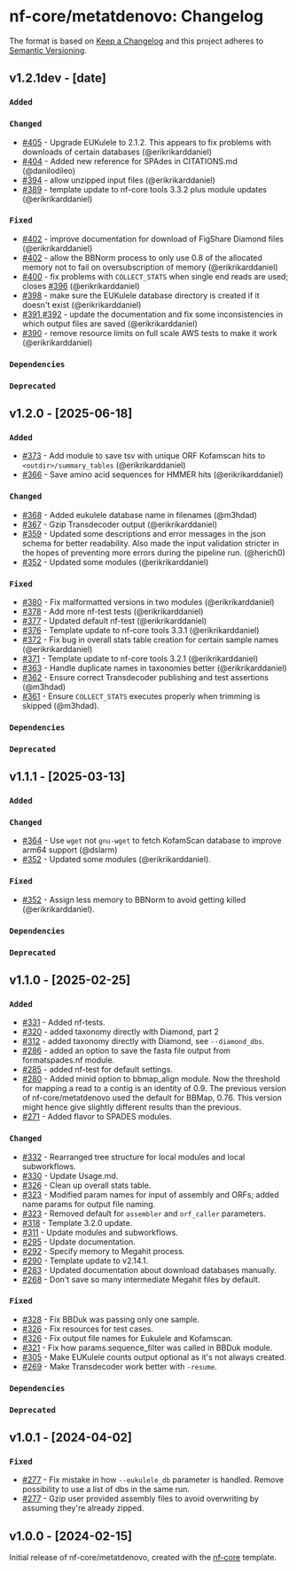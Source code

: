 # nf-core/metatdenovo: Changelog

The format is based on [Keep a Changelog](https://keepachangelog.com/en/1.0.0/)
and this project adheres to [Semantic Versioning](https://semver.org/spec/v2.0.0.html).

## v1.2.1dev - [date]

### `Added`

### `Changed`

- [#405](https://github.com/nf-core/metatdenovo/pull/405) - Upgrade EUKulele to 2.1.2. This appears to fix problems with downloads of certain databases (@erikrikarddaniel)
- [#404](https://github.com/nf-core/metatdenovo/pull/404) - Added new reference for SPAdes in CITATIONS.md (@danilodileo)
- [#394](https://github.com/nf-core/metatdenovo/pull/394) - allow unzipped input files (@erikrikarddaniel)
- [#389](https://github.com/nf-core/metatdenovo/pull/389) - template update to nf-core tools 3.3.2 plus module updates (@erikrikarddaniel)

### `Fixed`

- [#402](https://github.com/nf-core/metatdenovo/pull/402) - improve documentation for download of FigShare Diamond files (@erikrikarddaniel)
- [#402](https://github.com/nf-core/metatdenovo/pull/402) - allow the BBNorm process to only use 0.8 of the allocated memory not to fail on oversubscription of memory (@erikrikarddaniel)
- [#400](https://github.com/nf-core/metatdenovo/pull/400) - fix problems with `COLLECT_STATS` when single end reads are used; closes [#396](https://github.com/nf-core/metatdenovo/issues/396) (@erikrikarddaniel)
- [#398](https://github.com/nf-core/metatdenovo/pull/398) - make sure the EUKulele database directory is created if it doesn't exist (@erikrikarddaniel)
- [#391](https://github.com/nf-core/metatdenovo/pull/391),[#392](https://github.com/nf-core/metatdenovo/pull/392) - update the documentation and fix some inconsistencies in which output files are saved (@erikrikarddaniel)
- [#390](https://github.com/nf-core/metatdenovo/pull/390) - remove resource limits on full scale AWS tests to make it work (@erikrikarddaniel)

### `Dependencies`

### `Deprecated`

## v1.2.0 - [2025-06-18]

### `Added`

- [#373](https://github.com/nf-core/metatdenovo/pull/373) - Add module to save tsv with unique ORF Kofamscan hits to `<outdir>/summary_tables` (@erikrikarddaniel)
- [#366](https://github.com/nf-core/metatdenovo/pull/366) - Save amino acid sequences for HMMER hits (@erikrikarddaniel)

### `Changed`

- [#368](https://github.com/nf-core/metatdenovo/pull/368) - Added eukulele database name in filenames (@m3hdad)
- [#367](https://github.com/nf-core/metatdenovo/pull/367) - Gzip Transdecoder output (@erikrikarddaniel)
- [#359](https://github.com/nf-core/metatdenovo/pull/359) - Updated some descriptions and error messages in the json schema for better readability. Also made the input validation stricter in the hopes of preventing more errors during the pipeline run. (@herich0)
- [#352](https://github.com/nf-core/metatdenovo/pull/352) - Updated some modules (@erikrikarddaniel)

### `Fixed`

- [#380](https://github.com/nf-core/metatdenovo/pull/380) - Fix malformatted versions in two modules (@erikrikarddaniel)
- [#378](https://github.com/nf-core/metatdenovo/pull/378) - Add more nf-test tests (@erikrikarddaniel)
- [#377](https://github.com/nf-core/metatdenovo/pull/377) - Updated default nf-test (@erikrikarddaniel)
- [#376](https://github.com/nf-core/metatdenovo/pull/376) - Template update to nf-core tools 3.3.1 (@erikrikarddaniel)
- [#372](https://github.com/nf-core/metatdenovo/pull/372) - Fix bug in overall stats table creation for certain sample names (@erikrikarddaniel)
- [#371](https://github.com/nf-core/metatdenovo/pull/371) - Template update to nf-core tools 3.2.1 (@erikrikarddaniel)
- [#363](https://github.com/nf-core/metatdenovo/pull/363) - Handle duplicate names in taxonomies better (@erikrikarddaniel)
- [#362](https://github.com/nf-core/metatdenovo/pull/362) - Ensure correct Transdecoder publishing and test assertions (@m3hdad)
- [#361](https://github.com/nf-core/metatdenovo/pull/361) - Ensure `COLLECT_STATS` executes properly when trimming is skipped (@m3hdad).

### `Dependencies`

### `Deprecated`

## v1.1.1 - [2025-03-13]

### `Added`

### `Changed`

- [#364](https://github.com/nf-core/metatdenovo/pull/364) - Use `wget` not `gnu-wget` to fetch KofamScan database to improve arm64 support (@dslarm)
- [#352](https://github.com/nf-core/metatdenovo/pull/352) - Updated some modules (@erikrikarddaniel).

### `Fixed`

- [#352](https://github.com/nf-core/metatdenovo/pull/352) - Assign less memory to BBNorm to avoid getting killed (@erikrikarddaniel).

### `Dependencies`

### `Deprecated`

## v1.1.0 - [2025-02-25]

### `Added`

- [#331](https://github.com/nf-core/metatdenovo/pull/331) - Added nf-tests.
- [#320](https://github.com/nf-core/metatdenovo/pull/320) - added taxonomy directly with Diamond, part 2
- [#312](https://github.com/nf-core/metatdenovo/pull/312) - added taxonomy directly with Diamond, see `--diamond_dbs`.
- [#286](https://github.com/nf-core/metatdenovo/pull/286) - added an option to save the fasta file output from formatspades.nf module.
- [#285](https://github.com/nf-core/metatdenovo/pull/285) - added nf-test for default settings.
- [#280](https://github.com/nf-core/metatdenovo/issues/280) - Added minid option to bbmap_align module. Now the threshold for mapping a read to a contig is an identity of 0.9. The previous version of nf-core/metatdenovo used the default for BBMap, 0.76. This version might hence give slightly different results than the previous.
- [#271](https://github.com/nf-core/metatdenovo/issues/271) - Added flavor to SPADES modules.

### `Changed`

- [#332](https://github.com/nf-core/metatdenovo/pull/332) - Rearranged tree structure for local modules and local subworkflows.
- [#330](https://github.com/nf-core/metatdenovo/pull/330) - Update Usage.md.
- [#326](https://github.com/nf-core/metatdenovo/pull/326) - Clean up overall stats table.
- [#323](https://github.com/nf-core/metatdenovo/pull/323) - Modified param names for input of assembly and ORFs; added name params for output file naming.
- [#323](https://github.com/nf-core/metatdenovo/pull/323) - Removed default for `assembler` and `orf_caller` parameters.
- [#318](https://github.com/nf-core/metatdenovo/pull/318) - Template 3.2.0 update.
- [#311](https://github.com/nf-core/metatdenovo/pull/311) - Update modules and subworkflows.
- [#295](https://github.com/nf-core/metatdenovo/pull/295) - Update documentation.
- [#292](https://github.com/nf-core/metatdenovo/pull/292) - Specify memory to Megahit process.
- [#290](https://github.com/nf-core/metatdenovo/pull/290) - Template update to v2.14.1.
- [#283](https://github.com/nf-core/metatdenovo/pull/283) - Updated documentation about download databases manually.
- [#268](https://github.com/nf-core/metatdenovo/pull/268) - Don't save so many intermediate Megahit files by default.

### `Fixed`

- [#328](https://github.com/nf-core/metatdenovo/pull/328) - Fix BBDuk was passing only one sample.
- [#326](https://github.com/nf-core/metatdenovo/pull/326) - Fix resources for test cases.
- [#326](https://github.com/nf-core/metatdenovo/pull/326) - Fix output file names for Eukulele and Kofamscan.
- [#321](https://github.com/nf-core/metatdenovo/pull/321) - Fix how params.sequence_filter was called in BBDuk module.
- [#305](https://github.com/nf-core/metatdenovo/pull/305) - Make EUKulele counts output optional as it's not always created.
- [#269](https://github.com/nf-core/metatdenovo/pull/269) - Make Transdecoder work better with `-resume`.

### `Dependencies`

### `Deprecated`

## v1.0.1 - [2024-04-02]

### `Fixed`

- [#277](https://github.com/nf-core/metatdenovo/pull/277) - Fix mistake in how `--eukulele_db` parameter is handled. Remove possibility to use a list of dbs in the same run.
- [#277](https://github.com/nf-core/metatdenovo/pull/277) - Gzip user provided assembly files to avoid overwriting by assuming they're already zipped.

## v1.0.0 - [2024-02-15]

Initial release of nf-core/metatdenovo, created with the [nf-core](https://nf-co.re/) template.
